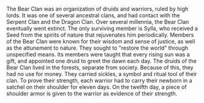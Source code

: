 The Bear Clan was an organization of druids and warriors, ruled by high lords. It was one of several ancestral clans, and had contact with the Serpent Clan and the Dragon Clan. Over several millennia, the Bear Clan eventually went extinct. The only surviving member is Sylla, who received a Seed from the spirits of nature that rejuvenates him periodically.
Members of the Bear Clan were known for their wisdom and sense of justice, as well as the attunement to nature. They sought to "restore the world" through unspecified means.
Its members were taught that every rising sun was a gift, and appointed one druid to greet the dawn each day.
The druids of the Bear Clan lived in the forests, separate from society. Because of this, they had no use for money. They carried sickles, a symbol and ritual tool of their clan.
To prove their strength, each warrior had to carry their newborn in a satchel on their shoulder for eleven days. On the twelfth day, a piece of shoulder armor is given to the warrior as evidence of their strength.
